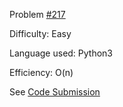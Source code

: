 Problem [#217](https://leetcode.com/problems/contains-duplicate/)

Difficulty: Easy

Language used: Python3

Efficiency: O(n)

See [Code Submission](https://leetcode.com/submissions/detail/760161900/)